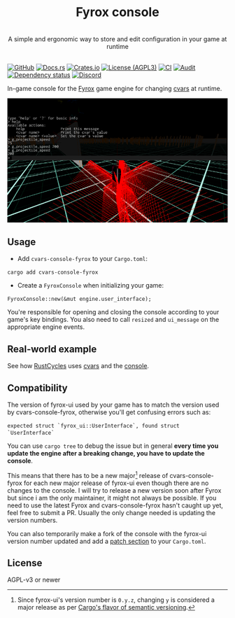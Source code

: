 <div align="center">
    <h1>Fyrox console</h1>
    <br />
    A simple and ergonomic way to store and edit configuration in your game at runtime
</div>
<br />

[![GitHub](https://img.shields.io/badge/github-martin--t/cvars-8da0cb?logo=github)](https://github.com/martin-t/cvars)
[![Docs.rs](https://img.shields.io/badge/docs.rs-cvars--console--fyrox-66c2a5?logo=docs.rs)](https://docs.rs/cvars-console-fyrox)
[![Crates.io](https://img.shields.io/crates/v/cvars-console-fyrox?logo=rust)](https://crates.io/crates/cvars-console-fyrox)
[![License (AGPL3)](https://img.shields.io/github/license/martin-t/cvars)](https://github.com/martin-t/cvars/blob/master/LICENSE)
[![CI](https://github.com/martin-t/cvars/workflows/CI-fyrox/badge.svg)](https://github.com/martin-t/cvars/actions)
[![Audit](https://github.com/martin-t/cvars/workflows/audit-fyrox/badge.svg)](https://rustsec.org/)
[![Dependency status](https://deps.rs/repo/github/martin-t/cvars/status.svg?path=cvars-console-fyrox)](https://deps.rs/repo/github/martin-t/cvars?path=cvars-console-fyrox)
[![Discord](https://img.shields.io/badge/-Discord-7389d8?logo=discord&label=&logoColor=ffffff&labelColor=6A7EC2)](https://discord.gg/aA7hCFvYh9)

In-game console for the [Fyrox](https://github.com/FyroxEngine/Fyrox) game engine for changing [cvars](https://github.com/martin-t/cvars) at runtime.

![Fyrox console](screenshot.png)

## Usage

- Add `cvars-console-fyrox` to your `Cargo.toml`:

```shell
cargo add cvars-console-fyrox
```

- Create a `FyroxConsole` when initializing your game:

```rust,ignore
FyroxConsole::new(&mut engine.user_interface);
```

You're responsible for opening and closing the console according to your game's key bindings.
You also need to call `resized` and `ui_message` on the appropriate engine events.

## Real-world example

See how [RustCycles](https://github.com/rustcycles/rustcycles) uses [cvars](https://github.com/rustcycles/rustcycles/blob/master/src/cvars.rs) and the [console](https://github.com/rustcycles/rustcycles/blob/master/src/client/process.rs).

## Compatibility

The version of fyrox-ui used by your game has to match the version used by cvars-console-fyrox, otherwise you'll get confusing errors such as:

```text
expected struct `fyrox_ui::UserInterface`, found struct `UserInterface`
```

You can use `cargo tree` to debug the issue but in general **every time you update the engine after a breaking change, you have to update the console**.

This means that there has to be a new major[^major] release of cvars-console-fyrox for each new major release of fyrox-ui even though there are no changes to the console. I will try to release a new version soon after Fyrox but since i am the only maintainer, it might not always be possible. If you need to use the latest Fyrox and cvars-console-fyrox hasn't caught up yet, feel free to submit a PR. Usually the only change needed is updating the version numbers.

You can also temporarily make a fork of the console with the fyrox-ui version number updated and add a [patch section](https://doc.rust-lang.org/cargo/reference/overriding-dependencies.html#the-patch-section) to your `Cargo.toml`.

[^major]: Since fyrox-ui's version number is `0.y.z`, changing `y` is considered a major release as per [Cargo's flavor of semantic versioning](https://doc.rust-lang.org/cargo/reference/semver.html#change-categories).

## License

AGPL-v3 or newer
